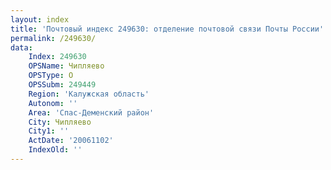 ```yaml
---
layout: index
title: 'Почтовый индекс 249630: отделение почтовой связи Почты России'
permalink: /249630/
data:
    Index: 249630
    OPSName: Чипляево
    OPSType: О
    OPSSubm: 249449
    Region: 'Калужская область'
    Autonom: ''
    Area: 'Спас-Деменский район'
    City: Чипляево
    City1: ''
    ActDate: '20061102'
    IndexOld: ''
---
```

